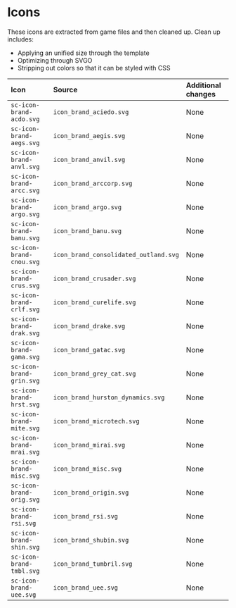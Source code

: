 # Icons

These icons are extracted from game files and then cleaned up.
Clean up includes:
- Applying an unified size through the template
- Optimizing through SVGO
- Stripping out colors so that it can be styled with CSS

Icon | Source | Additional changes
:--- | :--- | :---
`sc-icon-brand-acdo.svg` | `icon_brand_aciedo.svg` | None
`sc-icon-brand-aegs.svg` | `icon_brand_aegis.svg` | None
`sc-icon-brand-anvl.svg` | `icon_brand_anvil.svg` | None
`sc-icon-brand-arcc.svg` | `icon_brand_arccorp.svg` | None
`sc-icon-brand-argo.svg` | `icon_brand_argo.svg` | None
`sc-icon-brand-banu.svg` | `icon_brand_banu.svg` | None
`sc-icon-brand-cnou.svg` | `icon_brand_consolidated_outland.svg` | None
`sc-icon-brand-crus.svg` | `icon_brand_crusader.svg` | None
`sc-icon-brand-crlf.svg` | `icon_brand_curelife.svg` | None
`sc-icon-brand-drak.svg` | `icon_brand_drake.svg` | None
`sc-icon-brand-gama.svg` | `icon_brand_gatac.svg` | None
`sc-icon-brand-grin.svg` | `icon_brand_grey_cat.svg` | None
`sc-icon-brand-hrst.svg` | `icon_brand_hurston_dynamics.svg` | None
`sc-icon-brand-mite.svg` | `icon_brand_microtech.svg` | None
`sc-icon-brand-mrai.svg` | `icon_brand_mirai.svg` | None
`sc-icon-brand-misc.svg` | `icon_brand_misc.svg` | None
`sc-icon-brand-orig.svg` | `icon_brand_origin.svg` | None
`sc-icon-brand-rsi.svg` | `icon_brand_rsi.svg` | None
`sc-icon-brand-shin.svg` | `icon_brand_shubin.svg` | None
`sc-icon-brand-tmbl.svg` | `icon_brand_tumbril.svg` | None
`sc-icon-brand-uee.svg` | `icon_brand_uee.svg` | None